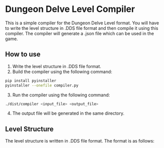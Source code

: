 # Dungeon Delve Level Compiler
This is a simple compiler for the Dungeon Delve Level format. You will have to write the level structure in .DDS file format and then compile it using this compiler. The compiler will generate a .json file which can be used in the game.

## How to use
1. Write the level structure in .DDS file format.
2. Build the compiler using the following command:
```bash
pip install pyinstaller
pyinstaller --onefile compiler.py
```
3. Run the compiler using the following command:
```bash
./dist/compiler <input_file> <output_file>
```
4. The output file will be generated in the same directory.

## Level Structure
The level structure is written in .DDS file format. The format is as follows:



